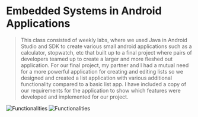 # Embedded Systems in Android Applications
> This class consisted of weekly labs, where we used Java in Android Studio and SDK to create various small android applications such as a calculator, stopwatch, etc that built up to a final project where pairs of developers teamed up to create a larger and more fleshed out application. 
> For our final project, my partner and I had a mutual need for a more powerful application for creating and editing lists so we designed and created a list application with various additional functionality compared to a basic list app.
> I have included a copy of our requirements for the application to show which features were developed and implemented for our project.
> 
![Functionalities](https://user-images.githubusercontent.com/88903387/162086918-f726ceb3-fb33-4ccb-8624-590b6bf6a3bb.png)
![Functionalities](/Screenshots/Functionalities.PNG)
